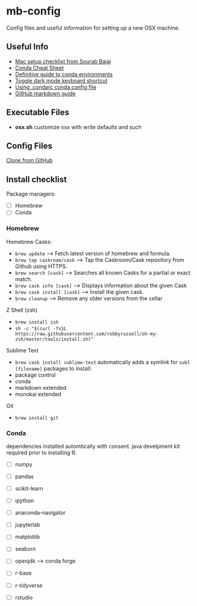 # mb-config
Config files and useful information for setting up a new OSX machine. 

## Useful Info 
- [Mac setup checklist from Sourab Bajaj](https://sourabhbajaj.com/mac-setup/)
- [Conda Cheat Sheet](https://docs.conda.io/projects/conda/en/4.6.0/_downloads/52a95608c49671267e40c689e0bc00ca/conda-cheatsheet.pdf)
- [Definitive guide to conda environments](https://towardsdatascience.com/a-guide-to-conda-environments-bc6180fc533)
- [Toggle dark mode keyboard shortcut](https://lifehacker.com/switch-between-dark-and-light-mode-on-your-mac-with-thi-1838488087)
- [Using .condarc conda config file](https://docs.conda.io/projects/conda/en/latest/user-guide/configuration/use-condarc.html#creating-and-editing)
- [GitHub markdown guide](https://help.github.com/en/github/writing-on-github/basic-writing-and-formatting-syntax)

## Executable Files

- **osx.sh** customize osx with write defaults and such 

## Config Files
[Clone from GitHub](https://git.autodesk.com/beamt/dotfiles)

## Install checklist

Package managers:
- [ ] Homebrew
- [ ] Conda 

### Homebrew

Homebrew Casks: 
- `brew update` --> Fetch latest version of homebrew and formula.
- `brew tap caskroom/cask` --> Tap the Caskroom/Cask repository from Github using HTTPS.
- `brew search [cask]` --> Searches all known Casks for a partial or exact match.
- `brew cask info [cask]` --> Displays information about the given Cask
- `brew cask install [cask]` --> Install the given cask.
- `brew cleanup` --> Remove any older versions from the cellar       

Z Shell (zsh) 
- `brew install zsh` 
- `sh -c "$(curl -fsSL https://raw.githubusercontent.com/robbyrussell/oh-my-zsh/master/tools/install.sh)"`  

Sublime Text 
- `brew cask install sublime-text`
automatically adds a symlink for `subl [filename]` 
packages to install: 
- package control
- conda
- markdown extended
- monokai extended

Git 
- `brew install git` 

### Conda
dependencies installed automtically with consent. java develpment kit required prior to installing R.

- [ ] numpy
- [ ] pandas 
- [ ] scikit-learn
- [ ] ipython
- [ ] anaconda-navigator
- [ ] jupyterlab 
- [ ] matplotlib
- [ ] seaborn
- [ ] openjdk  --> conda forge 
- [ ] r-base
- [ ] r-tidyverse
- [ ] rstudio


